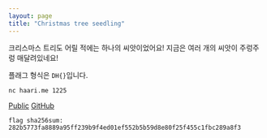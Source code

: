 ```yaml
---
layout: page
title: "Christmas tree seedling"
---
```


크리스마스 트리도 어릴 적에는 하나의 씨앗이었어요! 지금은 여러 개의 씨앗이 주렁주렁 매달려있네요!

플래그 형식은 `DH{}`입니다.

`nc haari.me 1225`

[Public](../public/christmas.zip)
[GitHub](https://github.com/soon-haari/my-ctf-challenges/tree/main/2023-xmas-ctf/Christmas%20tree%20seedling)

`flag sha256sum: 282b5773fa8889a95ff239b9f4ed01ef552b5b59d8e80f25f455c1fbc289a8f3`